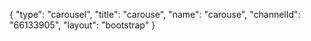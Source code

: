 {
    "type": "carousel",
    "title": "carouse",
    "name": "carouse",
    "channelId": "66133905",
    "layout": "bootstrap"
}
